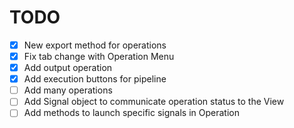 # TODO
- [x] New export method for operations
- [x] Fix tab change with Operation Menu
- [x] Add output operation
- [x] Add execution buttons for pipeline
- [ ] Add many operations
- [ ] Add Signal object to communicate operation status to the View
- [ ] Add methods to launch specific signals in Operation